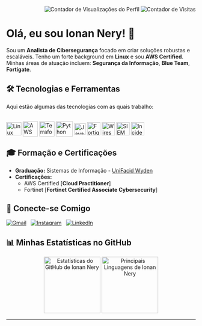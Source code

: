 <p align="right">
  <img src="https://komarev.com/ghpvc/?username=ionannery&style=plastic&label=Visualiza%C3%A7%C3%B5es" alt="Contador de Visualizações do Perfil">
  <img src="https://badges.pufler.dev/visits/ionannery/ionannery?color=black&logo=github" alt="Contador de Visitas"/>
</p>

# Olá, eu sou Ionan Nery! 👋

Sou um **Analista de Cibersegurança** focado em criar soluções robustas e escaláveis. Tenho um forte background em **Linux** e sou **AWS Certified**. Minhas áreas de atuação incluem: **Segurança da Informação**, **Blue Team**, **Fortigate**.

## 🛠️ Tecnologias e Ferramentas

Aqui estão algumas das tecnologias com as quais trabalho:

<div style="display: inline_block;"><br>
  <img align="center" alt="Linux" height="35" width="40" src="https://icongr.am/devicon/linux-original.svg?size=128&color=000000" title="Linux">
  <img align="center" alt="AWS" height="40" width="40"  src="https://cdn.jsdelivr.net/gh/devicons/devicon@latest/icons/amazonwebservices/amazonwebservices-original-wordmark.svg" title="AWS">
  <img align="center" alt="Terraform" height="40" width="40" src="https://cdn.jsdelivr.net/gh/devicons/devicon@latest/icons/terraform/terraform-original.svg" title="Terraform"/>
  <img align="center" alt="Python" height="40" width="45" src="https://cdn.jsdelivr.net/gh/devicons/devicon@latest/icons/python/python-original.svg" title="Python" />
  <img align="center" alt="JavaScript" height="30" width="30" src="https://cdn.jsdelivr.net/gh/devicons/devicon@latest/icons/javascript/javascript-original.svg" title="JavaScript" />
  <img align="center" alt="Fortigate" height="35" width="35" src="https://img.shields.io/badge/Fortigate-EE3124?style=flat&logo=fortinet&logoColor=white" title="Fortigate">
  <img align="center" alt="Wireshark" height="35" width="35" src="https://img.shields.io/badge/Wireshark-1679A7?style=flat&logo=wireshark&logoColor=white" title="Wireshark">
  <img align="center" alt="SIEM" height="35" width="35" src="https://img.shields.io/badge/SIEM-4B0082?style=flat&logoColor=white" title="SIEM">
  <img align="center" alt="Incident Response" height="35" width="35" src="https://img.shields.io/badge/Incident_Response-DC143C?style=flat&logoColor=white" title="Incident Response">
</div>


## 🎓 Formação e Certificações

- **Graduação:** Sistemas de Informação - [UniFacid Wyden](https://www.wyden.com.br/graduacao/sistemas-de-informacao)
- **Certificações:**
    - AWS Certified [**Cloud Practitioner**]
    - Fortinet [**Fortinet Certified Associate Cybersecurity**]

## 🔗 Conecte-se Comigo

<div>
  <a href="mailto:ionannery@gmail.com" ><img src="https://img.shields.io/badge/-Gmail-%23333?style=for-the-badge&logo=gmail&logoColor=white" alt="Gmail"></a> &nbsp;
  <a href="https://www.instagram.com/ionannery/" ><img src="https://img.shields.io/badge/Instagram-E4405F?style=for-the-badge&logo=instagram&logoColor=white" alt="Instagram"></a> &nbsp;
  <a href="https://www.linkedin.com/in/ionannery/" ><img src="https://img.shields.io/badge/LinkedIn-0077B5?style=for-the-badge&logo=linkedin&logoColor=white" alt="LinkedIn"></a>
</div>

## 📊 Minhas Estatísticas no GitHub

<div align="center">
  <img src="https://github-readme-stats.vercel.app/api?username=ionannery&hide_title=false&hide_rank=false&show_icons=true&include_all_commits=true&count_private=true&disable_animations=false&theme=dark&locale=pt-br&hide_border=false&order=1" height="150" alt="Estatísticas do GitHub de Ionan Nery"  />
  <img src="https://github-readme-stats.vercel.app/api/top-langs?username=ionannery&locale=pt-br&hide_title=false&layout=compact&card_width=320&langs_count=6&theme=dark&hide_border=false&order=2" height="150" alt="Principais Linguagens de Ionan Nery"  />
</div>

---

